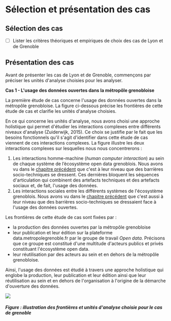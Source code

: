 # Sélection et présentation des cas

## Sélection des cas 

- [ ] Lister les critères théoriques et empiriques de choix des cas de Lyon et de Grenoble

## Présentation des cas 

Avant de présenter les cas de Lyon et de Grenoble, commençons par préciser les unités d'analyse choisies pour les analyser. 

**Cas 1 - L'usage des données ouvertes dans la métropôle grenobloise**

La première étude de cas concerne l'usage des données ouvertes dans la métropôle grenobloise. La figure ci-dessous précise les frontières de cette étude de cas et clarifie les unités d'analyse choisies. 

En ce qui concerne les unités d'analyse, nous avons choisi une approche holistique qui permet d'étudier les interactions complexes entre différents niveaux d'analyse (Zuiderwijk, 2015). Ce choix se justifie par le fait que les besoins fonctionnels qu'il s'agit d'identifier dans cette étude de cas viennent de ces interactions complexes. La figure illustre les deux interactions complexes sur lesquelles nous nous concentrerons : 
  1. Les interactions homme-machine (_human computer interaction_) au sein de chaque système de l’écosystème open data grenoblois. Nous avons vu dans le [chapitre précédent](3.1.3_explo_connaissance_formation.md) que c'est à leur niveau que des barrières socio-techniques se dressent. Ces dernières bloquent les séquences d'articulation qui combinent des artefacts techniques et des artefacts sociaux et, de fait, l'usage des données.
  2. Les interactions sociales entre les différents systèmes de l'écosystème grenoblois. Nous avons vu dans le [chapitre précédent](3.1.3_explo_connaissance_formation.md) que c'est aussi à leur niveau que des barrières socio-techniques se dressaient face à l'usage des données ouvertes. 

Les frontières de cette étude de cas sont fixées par :  
* la production des données ouvertes par la métropôle grenobloise
* leur publication et leur édition sur la plateforme data.metropolegrenoble.fr par le groupe de travail _Open data_. Précisons que ce groupe est constitué d'une multitude d'acteurs publics et privés constituant l'écosystème open data.
* leur réutilisation par des acteurs au sein et en dehors de la métropôle grenobloise. 

Ainsi, l'usage des données est étudié à travers une approche holistique qui englobe la production, leur publication et leur édition ainsi que leur réutilisation au sein et en dehors de l'organisation à l'origine de la démarche d'ouverture des données.

![](http://opendatatales.com/wp-content/uploads/2020/04/3.1.2_Explo_choix-14.png)
##### Figure : illustration des frontières et unités d'analyse choisie pour le cas de grenoble






